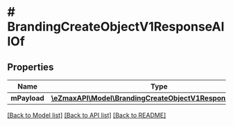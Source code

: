 # # BrandingCreateObjectV1ResponseAllOf

## Properties

Name | Type | Description | Notes
------------ | ------------- | ------------- | -------------
**mPayload** | [**\eZmaxAPI\Model\BrandingCreateObjectV1ResponseMPayload**](BrandingCreateObjectV1ResponseMPayload.md) |  |

[[Back to Model list]](../../README.md#models) [[Back to API list]](../../README.md#endpoints) [[Back to README]](../../README.md)
